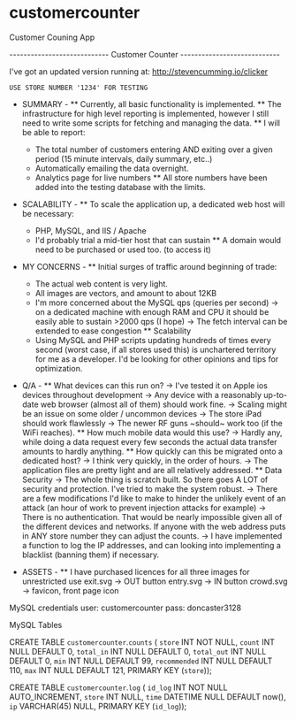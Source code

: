 # customercounter
Customer Couning App


---------------------------- Customer Counter ----------------------------

I've got an updated version running at:
	http://stevencumming.io/clicker
	
	USE STORE NUMBER '1234' FOR TESTING



- SUMMARY -
** Currently, all basic functionality is implemented.
** The infrastructure for high level reporting is implemented,
	however I still need to write some scripts for fetching
	and managing the data.
** I will be able to report:
	- The total number of customers entering AND exiting over a
		given period (15 minute intervals, daily summary, etc..)
	- Automatically emailing the data overnight.
	- Analytics page for live numbers
** All store numbers have been added into the testing database with the
	limits.


- SCALABILITY -
** To scale the application up, a dedicated web host will be necessary:
	- PHP, MySQL, and IIS / Apache
	- I'd probably trial a mid-tier host that can sustain 
** A domain would need to be purchased or used too. (to access it)


- MY CONCERNS -
** Initial surges of traffic around beginning of trade:
	- The actual web content is very light.
	- All images are vectors, and amount to about 12KB
	- I'm more concerned about the MySQL qps (queries per second)
		-&gt; on a dedicated machine with enough RAM and CPU it should
			be easily able to sustain &gt;2000 qps (I hope)
		-&gt; The fetch interval can be extended to ease congestion
** Scalability
	- Using MySQL and PHP scripts updating hundreds of times every second
		(worst case, if all stores used this) is unchartered territory for
		me as a developer. I'd be looking for other opinions and tips for
		optimization.


- Q/A -
** What devices can this run on?
	-&gt; I've tested it on Apple ios devices throughout development
	-&gt; Any device with a reasonably up-to-date web browser (almost all of
		them) should work fine.
	-&gt; Scaling might be an issue on some older / uncommon devices
	-&gt; The store iPad should work flawlessly
	-&gt; The newer RF guns ~should~ work too (if the WiFi reaches).
** How much mobile data would this use?
	-&gt; Hardly any, while doing a data request every few seconds the actual
		data transfer amounts to hardly anything.
** How quickly can this be migrated onto a dedicated host?
	-&gt; I think very quickly, in the order of hours.
	-&gt; The application files are pretty light and are all relatively 
		addressed.
** Data Security
	-&gt; The whole thing is scratch built. So there goes A LOT of security
		and protection. I've tried to make the system robust.
	-&gt; There are a few modifications I'd like to make to hinder the 
		unlikely event of an attack (an hour of work to prevent injection
		attacks for example)
	-&gt; There is no authentication.
		That would be nearly impossible given all of the different devices
		and networks. If anyone with the web address puts in ANY store 
		number they can adjust the counts.
		-&gt; I have implemented a function to log the IP addresses, and can 
			looking into implementing a blacklist (banning them) if 
			necessary.
	
	
	

- ASSETS -
** I have purchased licences for all three images for unrestricted use
exit.svg 		-&gt; OUT button
entry.svg 		-&gt; IN button
crowd.svg		-&gt; favicon, front page icon
	







MySQL credentials
	user: customercounter
	pass: doncaster3128



MySQL Tables

CREATE TABLE `customercounter`.`counts` (
  `store` INT NOT NULL,
  `count` INT NULL DEFAULT 0,
  `total_in` INT NULL DEFAULT 0,
  `total_out` INT NULL DEFAULT 0,
  `min` INT NULL DEFAULT 99,
  `recommended` INT NULL DEFAULT 110,
  `max` INT NULL DEFAULT 121,
  PRIMARY KEY (`store`));

CREATE TABLE `customercounter`.`log` (
  `id_log` INT NOT NULL AUTO_INCREMENT,
  `store` INT NULL,
  `time` DATETIME NULL DEFAULT now(),
  `ip` VARCHAR(45) NULL,
  PRIMARY KEY (`id_log`));
  






